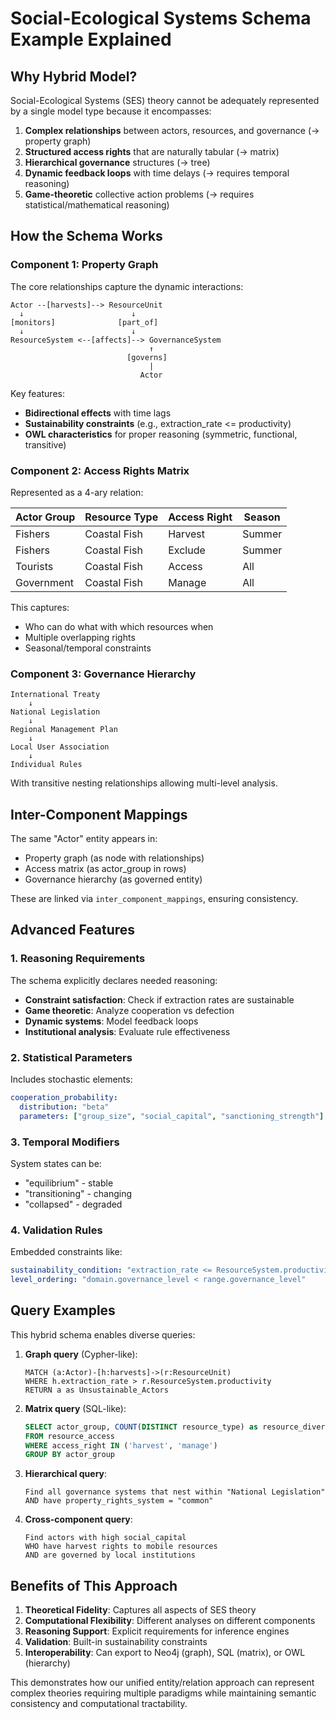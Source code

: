 # Social-Ecological Systems Schema Example Explained

## Why Hybrid Model?

Social-Ecological Systems (SES) theory cannot be adequately represented by a single model type because it encompasses:

1. **Complex relationships** between actors, resources, and governance (→ property graph)
2. **Structured access rights** that are naturally tabular (→ matrix)
3. **Hierarchical governance** structures (→ tree)
4. **Dynamic feedback loops** with time delays (→ requires temporal reasoning)
5. **Game-theoretic** collective action problems (→ requires statistical/mathematical reasoning)

## How the Schema Works

### Component 1: Property Graph
The core relationships capture the dynamic interactions:

```
Actor --[harvests]--> ResourceUnit
  ↓                        ↓
[monitors]              [part_of]
  ↓                        ↓
ResourceSystem <--[affects]--> GovernanceSystem
                               ↑
                          [governs]
                               |
                             Actor
```

Key features:
- **Bidirectional effects** with time lags
- **Sustainability constraints** (e.g., extraction_rate <= productivity)
- **OWL characteristics** for proper reasoning (symmetric, functional, transitive)

### Component 2: Access Rights Matrix
Represented as a 4-ary relation:

| Actor Group | Resource Type | Access Right | Season |
|------------|---------------|--------------|---------|
| Fishers    | Coastal Fish  | Harvest      | Summer  |
| Fishers    | Coastal Fish  | Exclude      | Summer  |
| Tourists   | Coastal Fish  | Access       | All     |
| Government | Coastal Fish  | Manage       | All     |

This captures:
- Who can do what with which resources when
- Multiple overlapping rights
- Seasonal/temporal constraints

### Component 3: Governance Hierarchy
```
International Treaty
    ↓
National Legislation
    ↓
Regional Management Plan
    ↓
Local User Association
    ↓
Individual Rules
```

With transitive nesting relationships allowing multi-level analysis.

## Inter-Component Mappings

The same "Actor" entity appears in:
- Property graph (as node with relationships)
- Access matrix (as actor_group in rows)
- Governance hierarchy (as governed entity)

These are linked via `inter_component_mappings`, ensuring consistency.

## Advanced Features

### 1. Reasoning Requirements
The schema explicitly declares needed reasoning:
- **Constraint satisfaction**: Check if extraction rates are sustainable
- **Game theoretic**: Analyze cooperation vs defection
- **Dynamic systems**: Model feedback loops
- **Institutional analysis**: Evaluate rule effectiveness

### 2. Statistical Parameters
Includes stochastic elements:
```yaml
cooperation_probability:
  distribution: "beta"
  parameters: ["group_size", "social_capital", "sanctioning_strength"]
```

### 3. Temporal Modifiers
System states can be:
- "equilibrium" - stable
- "transitioning" - changing
- "collapsed" - degraded

### 4. Validation Rules
Embedded constraints like:
```yaml
sustainability_condition: "extraction_rate <= ResourceSystem.productivity"
level_ordering: "domain.governance_level < range.governance_level"
```

## Query Examples

This hybrid schema enables diverse queries:

1. **Graph query** (Cypher-like):
   ```
   MATCH (a:Actor)-[h:harvests]->(r:ResourceUnit)
   WHERE h.extraction_rate > r.ResourceSystem.productivity
   RETURN a as Unsustainable_Actors
   ```

2. **Matrix query** (SQL-like):
   ```sql
   SELECT actor_group, COUNT(DISTINCT resource_type) as resource_diversity
   FROM resource_access
   WHERE access_right IN ('harvest', 'manage')
   GROUP BY actor_group
   ```

3. **Hierarchical query**:
   ```
   Find all governance systems that nest within "National Legislation"
   AND have property_rights_system = "common"
   ```

4. **Cross-component query**:
   ```
   Find actors with high social_capital
   WHO have harvest rights to mobile resources
   AND are governed by local institutions
   ```

## Benefits of This Approach

1. **Theoretical Fidelity**: Captures all aspects of SES theory
2. **Computational Flexibility**: Different analyses on different components  
3. **Reasoning Support**: Explicit requirements for inference engines
4. **Validation**: Built-in sustainability constraints
5. **Interoperability**: Can export to Neo4j (graph), SQL (matrix), or OWL (hierarchy)

This demonstrates how our unified entity/relation approach can represent complex theories requiring multiple paradigms while maintaining semantic consistency and computational tractability.